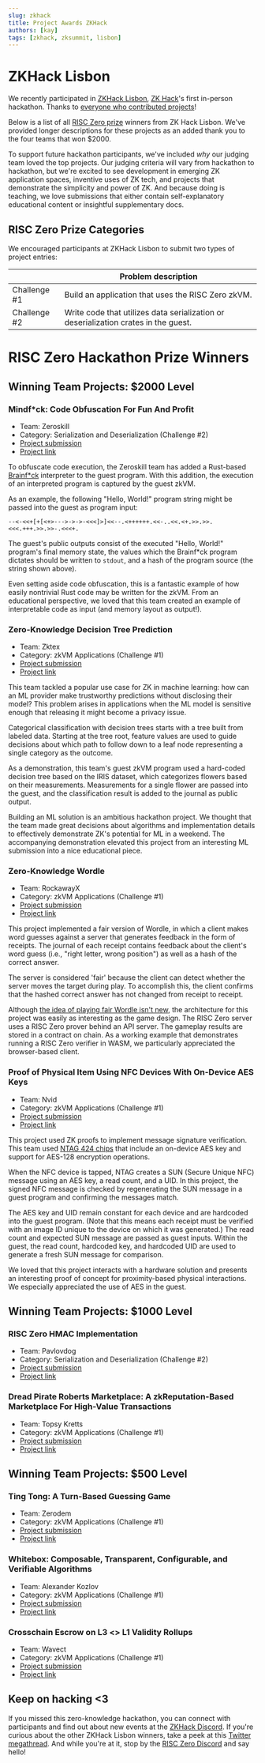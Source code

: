```yaml
---
slug: zkhack
title: Project Awards ZKHack 
authors: [kay]
tags: [zkhack, zksummit, lisbon]
---
```

# ZKHack Lisbon

We recently participated in [ZKHack Lisbon](https://www.zklisbon.com/), [ZK Hack](https://zkhack.dev/)'s first in-person hackathon.
Thanks to [everyone who contributed projects](https://zk-lisbon.devfolio.co/projects)!

Below is a list of all [RISC Zero prize](https://zk-lisbon.devfolio.co/prizes?partner=RISC+Zero) winners from ZK Hack Lisbon. We've provided longer descriptions for these projects as an added thank you to the four teams that won $2000. 

To support future hackathon participants, we've included *why* our judging team loved the top projects. Our judging criteria will vary from hackathon to hackathon, but we're excited to see development in emerging ZK application spaces, inventive uses of ZK tech, and projects that demonstrate the simplicity and power of ZK. And because doing is teaching, we love submissions that either contain self-explanatory educational content or insightful supplementary docs.

## RISC Zero Prize Categories

We encouraged participants at ZKHack Lisbon to submit two types of project entries:

| | Problem description | 
|---|---|
|Challenge #1 | Build an application that uses the RISC Zero zkVM. |
|Challenge #2| Write code that utilizes data serialization or deserialization crates in the guest. |

# RISC Zero Hackathon Prize Winners

## Winning Team Projects: $2000 Level

### Mindf*ck: Code Obfuscation For Fun And Profit
* Team: Zeroskill
* Category: Serialization and Deserialization (Challenge #2)
* [Project submission](https://devfolio.co/projects/mindfuck-0f98)
* [Project link](https://github.com/hananbeer/mindfuck)

To obfuscate code execution, the Zeroskill team has added a Rust-based [Brainf\*ck](https://esolangs.org/wiki/Brainfuck) interpreter to the guest program. With this addition, the execution of an interpreted program is captured by the guest zkVM.

As an example, the following "Hello, World!" program string might be passed into the guest as program input:

```
--<-<<+[+[<+>--->->->-<<<]>]<<--.<++++++.<<-..<<.<+.>>.>>.<<<.+++.>>.>>-.<<<+.
```

The guest's public outputs consist of the executed "Hello, World!" program's final memory state, the values which the Brainf\*ck program dictates should be written to `stdout`, and a hash of the program source (the string shown above).

Even setting aside code obfuscation, this is a fantastic example of how easily nontrivial Rust code may be written for the zkVM. From an educational perspective, we loved that this team created an example of interpretable code as input (and memory layout as output!).

### Zero-Knowledge Decision Tree Prediction
* Team: Zktex
* Category: zkVM Applications (Challenge #1)
* [Project submission](https://devfolio.co/projects/zero-knowledge-decision-tree-prediction-zkdtp-6b5f)
* [Project link](https://github.com/only4sim/ZK-DTP)

This team tackled a popular use case for ZK in machine learning: how can an ML provider make trustworthy predictions without disclosing their model? This problem arises in applications when the ML model is sensitive enough that releasing it might become a privacy issue.

Categorical classification with decision trees starts with a tree built from labeled data. Starting at the tree root, feature values are used to guide decisions about which path to follow down to a leaf node representing a single category as the outcome.

As a demonstration, this team's guest zkVM program used a hard-coded decision tree based on the IRIS dataset, which categorizes flowers based on their measurements. Measurements for a single flower are passed into the guest, and the classification result is added to the journal as public output.

Building an ML solution is an ambitious hackathon project. We thought that the team made great decisions about algorithms and implementation details to effectively demonstrate ZK's potential for ML in a weekend. The accompanying demonstration elevated this project from an interesting ML submission into a nice educational piece.

### Zero-Knowledge Wordle
* Team: RockawayX
* Category: zkVM Applications (Challenge #1)
* [Project submission](http://zkwordle.rockawayx.com/)
* [Project link](https://github.com/RBFLabs/zk-wordle)

This project implemented a fair version of Wordle, in which a client makes word guesses against a server that generates feedback in the form of receipts. The journal of each receipt contains feedback about the client's word guess (i.e., "right letter, wrong position") as well as a hash of the correct answer. 

The server is considered 'fair' because the client can detect whether the server moves the target during play. To accomplish this, the client confirms that the hashed correct answer has not changed from receipt to receipt.

Although [the idea of playing fair Wordle isn't new](https://github.com/risc0/risc0/tree/main/examples/wordle), the architecture for this project was easily as interesting as the game design. The RISC Zero server uses a RISC Zero prover behind an API server. The gameplay results are stored in a contract on chain. As a working example that demonstrates running a RISC Zero verifier in WASM, we particularly appreciated the browser-based client.

### Proof of Physical Item Using NFC Devices With On-Device AES Keys

* Team: Nvid
* Category: zkVM Applications (Challenge #1)
* [Project submission](https://devfolio.co/projects/proof-of-physical-item-3541)
* [Project link](https://github.com/mvid/nfc_risc_zero)
  
This project used ZK proofs to implement message signature verification. This team used [NTAG 424 chips](https://www.nxp.com/products/rfid-nfc/nfc-hf/ntag-for-tags-labels/ntag-424-dna-424-dna-tagtamper-advanced-security-and-privacy-for-trusted-iot-applications:NTAG424DNA#:~:text=The%20NTAG%20424%20DNA%20is,with%20crypto%2Dsecure%20access%20permissions.) that include an on-device AES key and support for AES-128 encryption operations.

When the NFC device is tapped, NTAG creates a SUN (Secure Unique NFC) message using an AES key, a read count, and a UID. In this project, the signed NFC message is checked by regenerating the SUN message in a guest program and confirming the messages match.

The AES key and UID remain constant for each device and are hardcoded into the guest program. (Note that this means each receipt must be verified with an image ID unique to the device on which it was generated.) The read count and expected SUN message are passed as guest inputs. Within the guest, the read count, hardcoded key, and hardcoded UID are used to generate a fresh SUN message for comparison.

We loved that this project interacts with a hardware solution and presents an interesting proof of concept for proximity-based physical interactions. We especially appreciated the use of AES in the guest.

## Winning Team Projects: $1000 Level
### RISC Zero HMAC Implementation

* Team: Pavlovdog
* Category: Serialization and Deserialization (Challenge #2)
* [Project submission](https://devfolio.co/projects/risk-hmac-implementation-and-miden-amm-emulator-30ab)
* [Project link](https://github.com/pavlovdog/risc0/tree/main/examples/hmac)

### Dread Pirate Roberts Marketplace: A zkReputation-Based Marketplace For High-Value Transactions
* Team: Topsy Kretts
* Category: zkVM Applications (Challenge #1)
* [Project submission](https://devfolio.co/projects/dread-pirate-roberts-marketplace-79b8)
* [Project link](https://github.com/dread-pirate-roberts-fellowship/zk-reputatation-marketplace)


## Winning Team Projects: $500 Level

### Ting Tong: A Turn-Based Guessing Game
* Team: Zerodem
* Category: zkVM Applications (Challenge #1)
* [Project submission](https://devfolio.co/projects/tingtong-2758)
* [Project link](https://github.com/tribuste/risc0/tree/main/examples/ting-tong)


### Whitebox: Composable, Transparent, Configurable, and Verifiable Algorithms
* Team: Alexander Kozlov
* Category: zkVM Applications (Challenge #1)
* [Project submission](https://devfolio.co/projects/whitebox-d0fd)
* [Project link](https://github.com/basedalexander/whitebox-exec)

### Crosschain Escrow on L3 \<\> L1 Validity Rollups
* Team: Wavect
* Category: zkVM Applications (Challenge #1)
* [Project submission](https://devfolio.co/projects/crosschain-escrow-on-l-lessgreater-l-validity-rollups-1614)
* [Project link](https://github.com/wsdt/risc0-bonsai_multichain-escrow)


## Keep on hacking <3
If you missed this zero-knowledge hackathon, you can connect with participants and find out about new events at the [ZKHack Discord](https://discord.gg/KprSfyTDvt). If you're curious about the other ZKHack Lisbon winners, take a peek at this [Twitter megathread](https://twitter.com/__zkhack__/status/1643571990526033920). And while you're at it, stop by the [RISC Zero Discord](https://discord.gg/risczero) and say hello! 